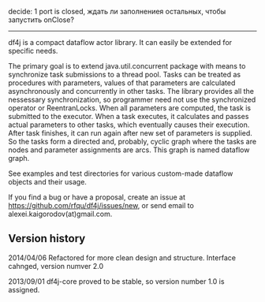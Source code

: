decide:
1 port is closed, ждать ли заполнениея остальных, чтобы запустить onClose?

-------------------------
df4j is a compact dataflow actor library. It can easily be extended for specific needs.

The primary goal is to extend java.util.concurrent package with means to synchronize
task submissions to a thread pool. Tasks can be treated as procedures with parameters,
values of that parameters are calculated asynchronously and concurrently in other tasks.
The library provides all the nessessary synchronization, so programmer need not use the synchronized operator or ReentranLocks. 
When all parameters are computed, the task is submitted to the executor.
When a task executes, it calculates and passes actual parameters to other tasks, which eventually causes their execution.
After task finishes, it can run again after new set of parameters is supplied.
So the tasks form a directed and, probably, cyclic graph where the tasks are nodes and parameter assignments are arcs.
This graph is named dataflow graph. 

See examples and test directories for various custom-made dataflow objects and their usage.

If you find a bug or have a proposal, create an issue at https://github.com/rfqu/df4j/issues/new,
or send email to alexei.kaigorodov(at)gmail.com.







Version history
---------------
2014/04/06
Refactored for more clean design and structure. Interface cahnged, version numver 2.0  

2013/09/01
df4j-core proved to be stable, so version number 1.0 is assigned.  
